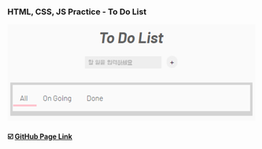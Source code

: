 ### HTML, CSS, JS Practice - To Do List

<img width=600 src="https://github.com/dhdl618/TodoList_JS/blob/master/thumnail.png">

#### :ballot_box_with_check: <a href="https://doinglist.netlify.app/">GitHub Page Link</a>